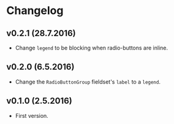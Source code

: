 # Changelog

## v0.2.1 (28.7.2016)

* Change `legend` to be blocking when radio-buttons are inline.

## v0.2.0 (6.5.2016)

* Change the `RadioButtonGroup` fieldset's `label` to a `legend`.

## v0.1.0 (2.5.2016)

* First version.
